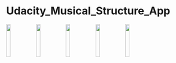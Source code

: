 # Udacity_Musical_Structure_App
<img src="https://user-images.githubusercontent.com/38291329/64892087-5d11e300-d628-11e9-9a92-4a36d7013990.png" width="15%"></img> 
<img src="https://user-images.githubusercontent.com/38291329/64892152-82065600-d628-11e9-83ee-2dde2f496714.png" width="15%"></img> 
<img src="https://user-images.githubusercontent.com/38291329/64892153-829eec80-d628-11e9-9c48-be5ff76a3735.png" width="15%"></img> 
<img src="https://user-images.githubusercontent.com/38291329/64892155-83378300-d628-11e9-91a1-f31f40a63d51.png" width="15%"></img> 
<img src="https://user-images.githubusercontent.com/38291329/64892157-83d01980-d628-11e9-91d9-ce927546f72d.png" width="15%"></img> 
